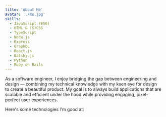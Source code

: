 ```yaml
---
title: 'About Me'
avatar: './me.jpg'
skills:
  - JavaScript (ES6)
  - HTML & (S)CSS
  - TypeScript
  - Node.js
  - Express
  - GraphQL
  - React.js
  - Gatsby.js
  - Python
  - Ruby on Rails
---
```


As a software engineer, I enjoy bridging the gap between engineering and design — combining my technical knowledge with my keen eye for design to create a beautiful product. My goal is to always build applications that are scalable and efficient under the hood while providing engaging, pixel-perfect user experiences.

Here's some technologies I'm good at:
